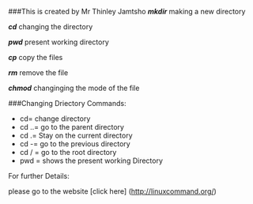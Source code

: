 ###This is created by Mr Thinley Jamtsho
***mkdir***
making a new directory

***cd***
changing the directory

***pwd***
present working directory

***cp***
copy the files

***rm***
remove the file

***chmod*** 
changinging the mode of the file

###Changing Driectory Commands:
  * cd= change directory
  * cd ..= go to the parent directory
  * cd .= Stay on the current directory
  * cd -= go to the previous directory
  * cd / = go to the root directory
  * pwd = shows the present working Directory
  
For further Details:

please go to the website [click here] (http://linuxcommand.org/)
  

